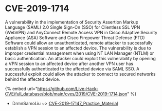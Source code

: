 # CVE-2019-1714

A vulnerability in the implementation of Security Assertion Markup Language (SAML) 2.0 Single Sign-On (SSO) for Clientless SSL VPN (WebVPN) and AnyConnect Remote Access VPN in Cisco Adaptive Security Appliance (ASA) Software and Cisco Firepower Threat Defense (FTD) Software could allow an unauthenticated, remote attacker to successfully establish a VPN session to an affected device. The vulnerability is due to improper credential management when using NT LAN Manager (NTLM) or basic authentication. An attacker could exploit this vulnerability by opening a VPN session to an affected device after another VPN user has successfully authenticated to the affected device via SAML SSO. A successful exploit could allow the attacker to connect to secured networks behind the affected device.

{% embed url="https://github.com/Live-Hack-CVE/full_database/blob/main/cves/2019/CVE-2019-1714.json" %}


* DrmnSamoLiu ~> [CVE-2019-17147_Practice_Material](https://www.alice-snow.ru/2019/database/cve-2019-1714/cve-2019-17147_practice_material-drmnsamoliu)